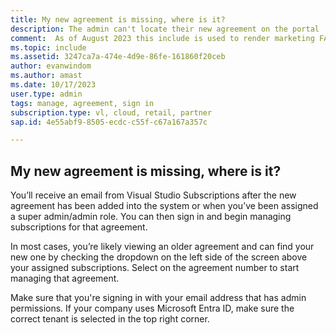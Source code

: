 ```yaml
---
title: My new agreement is missing, where is it?
description: The admin can't locate their new agreement on the portal
comment:  As of August 2023 this include is used to render marketing FAQ content for VS Subscriptions in the following portals - VSCom, Manage, and My portals. It was not used for learn.microsoft.com content at that time.  SMEs are Evan Windom and Larissa Crawford of Red Door Collaborative and Sharvari Dighe.
ms.topic: include
ms.assetid: 3247ca7a-474e-4d9e-86fe-161860f20ceb
author: evanwindom
ms.author: amast
ms.date: 10/17/2023
user.type: admin
tags: manage, agreement, sign in
subscription.type: vl, cloud, retail, partner
sap.id: 4e55abf9-8505-ecdc-c55f-c67a167a357c

---
```


## My new agreement is missing, where is it?
You’ll receive an email from Visual Studio Subscriptions after the new agreement has been added into the system or when you’ve been assigned a super admin/admin role. You can then sign in and begin managing subscriptions for that agreement. 

In most cases, you’re likely viewing an older agreement and can find your new one by checking the dropdown on the left side of the screen above your assigned subscriptions. Select on the agreement number to start managing that agreement.

Make sure that you're signing in with your email address that has admin permissions.  If your company uses Microsoft Entra ID, make sure the correct tenant is selected in the top right corner. 